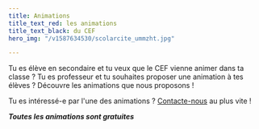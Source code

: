 ```yaml
---
title: Animations
title_text_red: les animations
title_text_black: du CEF
hero_img: "/v1587634530/scolarcite_ummzht.jpg"

---
```

Tu es élève en secondaire et tu veux que le CEF vienne animer dans ta classe ? Tu es professeur et tu souhaites proposer une animation à tes élèves ? Découvre les animations que nous proposons !

Tu es intéressé-e par l'une des animations ? [Contacte-nous](/contact) au plus vite !

**_Toutes les animations sont gratuites_**